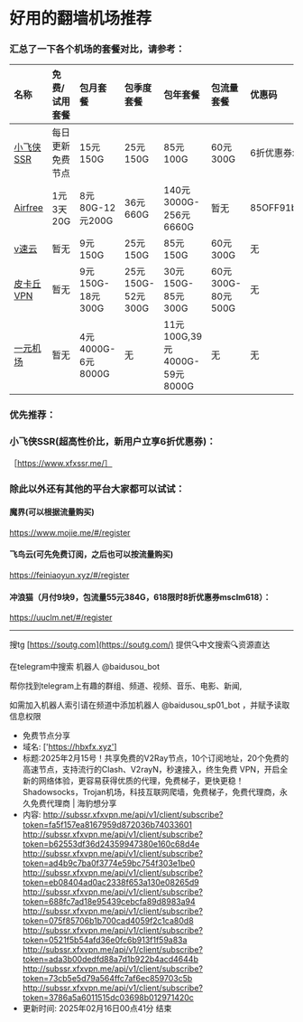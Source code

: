 # 好用的翻墙机场推荐
### 汇总了一下各个机场的套餐对比，请参考：
| 名称 | 免费/试用套餐 | 包月套餐 | 包季度套餐 | 包年套餐 | 包流量套餐 | 优惠码 |
| :----- | :----- | :----- | :----- | :----- | :----- | :-----|
| [小飞侠SSR](https://www.xfxssr.me/) | 每日更新免费节点 | 15元150G | 25元150G | 85元100G | 60元300G | 6折优惠券xfxssr1 |
| [Airfree](https://airfree.space/auth/register) | 1元3天20G | 8元80G-12元200G | 36元660G | 140元3000G-256元6660G | 暂无 | 85OFF91b22a25 |
| [v速云](https://www.xfxssr.me/) | 暂无 | 9元150G | 25元150G | 85元150G | 60元300G | 无 |
| [皮卡丘VPN](https://pkqjiasu.com/)                  | 暂无             | 9元150G-18元300G | 25元150G-52元300G | 30元150G-85元300G | 60元300G-80元500G | 无 |
| [一元机场](https://xn--4gq62f52gdss.com/#/register) | 暂无 | 4元4000G-6元8000G | 无 | 11元100G,39元4000G-59元8000G | 无 | 无 |


### 优先推荐：
### 小飞侠SSR(超高性价比，新用户立享6折优惠券)：
［https://www.xfxssr.me/］



### 除此以外还有其他的平台大家都可以试试：

#### 魔界(可以根据流量购买)
https://www.mojie.me/#/register
#### 飞鸟云(可先免费订阅，之后也可以按流量购买)
https://feiniaoyun.xyz/#/register
#### 冲浪猫（月付9块9，包流量55元384G，618限时8折优惠券msclm618）：
https://uuclm.net/#/register

---------------------------------------------------------------------------------------------------------------------------------

搜tg [https://soutg.com](https://soutg.com/) 提供🔍中文搜索🔍资源直达

在telegram中搜索 机器人 @baidusou_bot

帮你找到telegram上有趣的群组、频道、视频、音乐、电影、新闻,

如需加入机器人索引请在频道中添加机器人 @baidusou_sp01_bot ，并赋予读取信息权限

- 免费节点分享 
- 域名: ['https://hbxfx.xyz'] 
- 标题:2025年2月15号！共享免费的V2Ray节点，10个订阅地址，20个免费的高速节点，支持流行的Clash、V2rayN，秒速接入，终生免费 VPN，开启全新的网络体验，更容易获得优质的代理，免费梯子，更快更稳！Shadowsocks，Trojan机场，科技互联网爬墙，免费梯子，免费代理商，永久免费代理商  |  海豹想分享 
- 内容: 
http://subssr.xfxvpn.me/api/v1/client/subscribe?token=fa5f157ea8167959d872036b74033601
http://subssr.xfxvpn.me/api/v1/client/subscribe?token=b62553df36d24359947380e160c68d4e
http://subssr.xfxvpn.me/api/v1/client/subscribe?token=ad4b9c7ba0f3774e59bc754f303e1be0
http://subssr.xfxvpn.me/api/v1/client/subscribe?token=eb08404ad0ac2338f653a130e08265d9
http://subssr.xfxvpn.me/api/v1/client/subscribe?token=688fc7ad18e95439cebcfa89d8983a94
http://subssr.xfxvpn.me/api/v1/client/subscribe?token=075f85706b1b700cad4059f2c1ca80d8
http://subssr.xfxvpn.me/api/v1/client/subscribe?token=0521f5b54afd36e0fc6b913f1f59a83a
http://subssr.xfxvpn.me/api/v1/client/subscribe?token=ada3b00dedfd88a7d1b922b4acd4644b
http://subssr.xfxvpn.me/api/v1/client/subscribe?token=73cb5e5d79a564ffc7af6ec859703c5b
http://subssr.xfxvpn.me/api/v1/client/subscribe?token=3786a5a6011515dc03698b012971420c 
- 更新时间: 2025年02月16日00点41分 
结束
